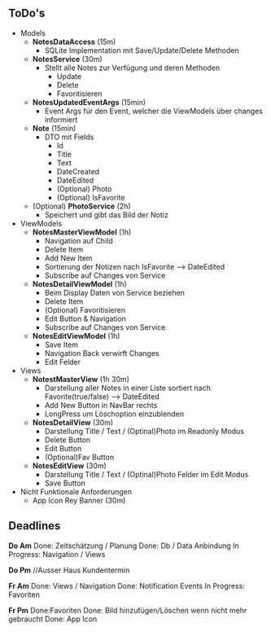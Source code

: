 ## ToDo's

* Models
  * **NotesDataAccess** (15m)
    * SQLite Implementation mit Save/Update/Delete Methoden
  * **NotesService** (30m)
    * Stellt alle Notes zur Verfügung und deren Methoden
      * Update
      * Delete
      * Favoritisieren
  * **NotesUpdatedEventArgs** (15min)
    * Event Args für den Event, welcher die ViewModels über changes informiert
  * **Note** (15min)
    * DTO mit Fields
      * Id
      * Title
      * Text
      * DateCreated
      * DateEdited
      * (Optional) Photo
      * (Optional) IsFavorite
  * (Optional) **PhotoService** (2h)
    * Speichert und gibt das Bild der Notiz
* ViewModels
  * **NotesMasterViewModel** (1h)
    * Navigation auf Child
    * Delete Item
    * Add New Item
    * Sortierung der Notizen nach IsFavorite --> DateEdited
    * Subscribe auf Changes von Service
  * **NotesDetailViewModel** (1h)
    * Beim Display Daten von Service beziehen
    * Delete Item
    * (Optional) Favoritisieren
    * Edit Button & Navigation
    * Subscribe auf Changes von Service
  * **NotesEditViewModel** (1h)
    * Save Item
    * Navigation Back verwirft Changes
    * Edit Felder 
* Views
  * **NotestMasterView** (1h 30m)
    * Darstellung aller Notes in einer Liste sortiert nach Favorite(true/false) --> DateEdited
    * Add New Button in NavBar rechts
    * LongPress um Löschoption einzublenden
  * **NotesDetailView** (30m)
    * Darstellung Title / Text / (Optinal)Photo im Readonly Modus
    * Delete Button
    * Edit Button
    * (Optional)Fav Button
  * **NotesEditView** (30m)
    * Darstellung Title / Text / (Optinal)Photo Felder im Edit Modus
    * Save Button
* Nicht Funktionale Anforderungen
  * App Icon Rey Banner (30m)

## Deadlines

**Do Am** 
Done: Zeitschätzung / Planung
Done: Db / Data Anbindung
In Progress: Navigation / Views

**Do Pm**
//Ausser Haus Kundentermin

**Fr Am**
Done: Views / Navigation
Done: Notification Events
In Progress: Favoriten

**Fr Pm**
Done:Favoriten
Done: Bild hinzufügen/Löschen wenn nicht mehr gebraucht
Done: App Icon